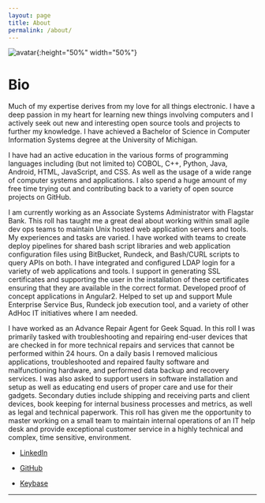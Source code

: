 ```yaml
---
layout: page
title: About
permalink: /about/
---
```



![avatar](../images/avatar-background.png){:height="50%" width="50%"}  

# Bio

Much of my expertise derives from my love for all things electronic. I have a deep passion in my heart for learning new things involving computers and I actively seek out new and interesting open source tools and projects to further my knowledge. I have achieved a Bachelor of Science in Computer Information Systems degree at the University of Michigan. 

I have had an active education in the various forms of programming languages including (but not limited to) COBOL, C++, Python, Java, Android, HTML, JavaScript, and CSS. As well as the usage of a wide range of computer systems and applications. I also spend a huge amount of my free time trying out and contributing back to a variety of open source projects on GitHub.

I am currently working as an Associate Systems Administrator with Flagstar Bank. This roll has taught me a great deal about working within small agile dev ops teams to maintain Unix hosted web application servers and tools. My experiences and tasks are varied. I have worked with teams to create deploy pipelines for shared bash script libraries and web application configuration files using BitBucket, Rundeck, and Bash/CURL scripts to query APIs on both. I have integrated and configured LDAP login for a variety of web applications and tools. I support in generating SSL certificates and supporting the user in the installation of these certificates ensuring that they are available in the correct format. Developed proof of concept applications in Angular2. Helped to set up and support Mule Enterprise Service Bus, Rundeck job execution tool, and a variety of other AdHoc IT initiatives where I am needed.

I have worked as an Advance Repair Agent for Geek Squad. In this roll I was primarily tasked with troubleshooting and repairing end-user devices that are checked in for more technical repairs and services that cannot be performed within 24 hours. On a daily basis I removed malicious applications, troubleshooted and repaired faulty software and malfunctioning hardware, and performed data backup and recovery services. I was also asked to support users in software installation and setup as well as educating end users of proper care and use for their gadgets. Secondary duties include shipping and receiving parts and client devices, book keeping for internal business processes and metrics, as well as legal and technical paperwork. This roll has given me the opportunity to master working on a small team to maintain internal operations of an IT help desk and provide exceptional customer service in a highly technical and complex, time sensitive, environment.

* [LinkedIn](https://www.linkedin.com/pub/fredrick-paulin/90/258/978)

* [GitHub](https://github.com/DerfOh)

* [Keybase](https://keybase.io/derfoh)


-----





<!-- This is the base Jekyll theme. You can find out more info about customizing your Jekyll theme, as well as basic Jekyll usage documentation at [jekyllrb.com](http://jekyllrb.com/)

You can find the source code for the Jekyll new theme at:
{% include icon-github.html username="jglovier" %} /
[jekyll-new](https://github.com/jglovier/jekyll-new)

You can find the source code for Jekyll at
{% include icon-github.html username="jekyll" %} /
[jekyll](https://github.com/jekyll/jekyll) -->
